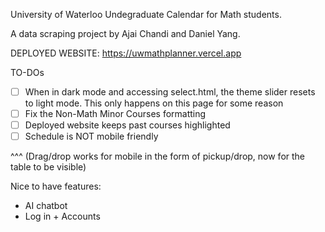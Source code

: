 University of Waterloo Undegraduate Calendar for Math students.

A data scraping project by Ajai Chandi and Daniel Yang.

DEPLOYED WEBSITE: https://uwmathplanner.vercel.app

TO-DOs
- [ ] When in dark mode and accessing select.html, the theme slider resets to light mode. This only happens on this page for some reason
- [ ] Fix the Non-Math Minor Courses formatting 
- [ ] Deployed website keeps past courses highlighted
- [ ] Schedule is NOT mobile friendly

^^^ (Drag/drop works for mobile in the form of pickup/drop, now for the table to be visible)

Nice to have features:
- AI chatbot
- Log in + Accounts
